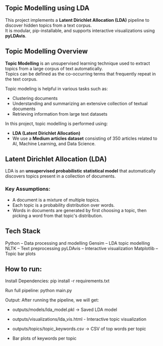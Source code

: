 ## Topic Modelling using LDA

This project implements a **Latent Dirichlet Allocation (LDA)** pipeline to discover hidden topics from a text corpus.  
It is modular, pip-installable, and supports interactive visualizations using **pyLDAvis**.

## Topic Modelling Overview

**Topic Modelling** is an unsupervised learning technique used to extract topics from a large corpus of text automatically.  
Topics can be defined as the co-occurring terms that frequently repeat in the text corpus.

Topic modeling is helpful in various tasks such as:
- Clustering documents
- Understanding and summarizing an extensive collection of textual documents
- Retrieving information from large text datasets

In this project, topic modelling is performed using:
- **LDA (Latent Dirichlet Allocation)**
- We use a **Medium articles dataset** consisting of 350 articles related to AI, Machine Learning, and Data Science.


## Latent Dirichlet Allocation (LDA)

LDA is an **unsupervised probabilistic statistical model** that automatically discovers topics present in a collection of documents.

### Key Assumptions:
- A document is a mixture of multiple topics.
- Each topic is a probability distribution over words.
- Words in documents are generated by first choosing a topic, then picking a word from that topic's distribution.


## Tech Stack
Python – Data processing and modelling
Gensim – LDA topic modelling
NLTK – Text preprocessing
pyLDAvis – Interactive visualization
Matplotlib – Topic bar plots


## How to run:

Install Dependencies: pip install -r requirements.txt

Run full pipeline: python main.py

Output: After running the pipeline, we will get:

- outputs/models/lda_model.pkl → Saved LDA model

- outputs/visualizations/lda_vis.html - Interactive topic visualization

- outputs/topics/topic_keywords.csv → CSV of top words per topic

- Bar plots of keywords per topic